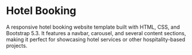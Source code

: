 # Hotel Booking
 A responsive hotel booking website template built with HTML, CSS, and Bootstrap 5.3. It features a navbar, carousel, and several content sections, making it perfect for showcasing hotel services or other hospitality-based projects.

